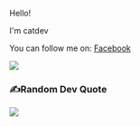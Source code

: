 <!-- <p align="center">
  <img src='https://github.com/olololoe110399/olololoe110399/blob/main/wolf.jpeg?raw=true' width='100%"'>
</p> -->

Hello! 

I'm catdev 

You can follow me on: [Facebook](https://www.facebook.com/allenmeow.TranDinhHuy/)

<!-- ## 🌐Socials
[![Facebook](https://img.shields.io/badge/Facebook-%231877F2.svg?logo=Facebook&logoColor=white)](https://www.facebook.com/meoudev.TranDinhHuy/)  -->
<img src="https://komarev.com/ghpvc/?username=huytran105&color=blue">


<!-- <img src="https://github-readme-stats.vercel.app/api?username=allencat-tdh&theme=tokyonight&show_icons=true&count_private=true"> &nbsp; [![GitHub Streak](http://github-readme-streak-stats.herokuapp.com?user=allencat-tdh&theme=tokyonight&date_format=M%20j%5B%2C%20Y%5D)](https://git.io/streak-stats)


<img src="https://github-readme-stats.vercel.app/api/top-langs/?username=allencat-tdh&theme=tokyonight&layout=compact&langs_count=6"> -->



<!-- <img src="https://github-readme-stats.vercel.app/api/top-langs/?username=huytran105&theme=tokyonight&layout=compact&langs_count=6"> -->

### ✍️Random Dev Quote
![](https://quotes-github-readme.vercel.app/api?type=horizontal&theme=radical)





